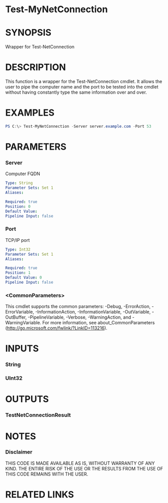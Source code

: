 # Test-MyNetConnection# SYNOPSISWrapper for Test-NetConnection# DESCRIPTIONThis function is a wrapper for the Test-NetConnection cmdlet. It allows the user to pipe the computer name and the port to be tested into the cmdlet without having constantly type the same information over and over.# EXAMPLES```powershellPS C:\> Test-MyNetConnection -Server server.example.com -Port 53```# PARAMETERS### ServerComputer FQDN```yamlType: StringParameter Sets: Set 1Aliases: Required: truePosition: 0Default Value: Pipeline Input: false```### PortTCP/IP port```yamlType: Int32Parameter Sets: Set 1Aliases: Required: truePosition: 1Default Value: 0Pipeline Input: false```### \<CommonParameters\>This cmdlet supports the common parameters: -Debug, -ErrorAction, -ErrorVariable, -InformationAction, -InformationVariable, -OutVariable, -OutBuffer, -PipelineVariable, -Verbose, -WarningAction, and -WarningVariable. For more information, see about_CommonParameters (http://go.microsoft.com/fwlink/?LinkID=113216).# INPUTS### String### UInt32# OUTPUTS### TestNetConnectionResult# NOTES### DisclaimerTHIS CODE IS MADE AVAILABLE AS IS, WITHOUT WARRANTY OF ANY KIND. THE ENTIRE RISK OF THE USE OR THE RESULTS FROM THE USE OF THIS CODE REMAINS WITH THE USER.# RELATED LINKS